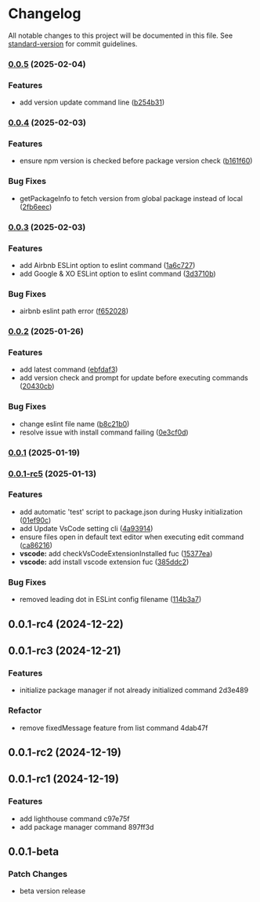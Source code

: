 # Changelog

All notable changes to this project will be documented in this file. See [standard-version](https://github.com/conventional-changelog/standard-version) for commit guidelines.

### [0.0.5](https://github.com/in-ch/setup/compare/v0.0.4...v0.0.5) (2025-02-04)


### Features

* add version update command line ([b254b31](https://github.com/in-ch/setup/commit/b254b315464c1a1e6984a85ab9d9946d3c854de8))

### [0.0.4](https://github.com/in-ch/setup/compare/v0.0.3...v0.0.4) (2025-02-03)


### Features

* ensure npm version is checked before package version check ([b161f60](https://github.com/in-ch/setup/commit/b161f603e8ba0ac316cfcd50cb2120288a715f03))


### Bug Fixes

* getPackageInfo to fetch version from global package instead of local ([2fb6eec](https://github.com/in-ch/setup/commit/2fb6eec37169ac542782d9fe38ce35989147520f))

### [0.0.3](https://github.com/in-ch/setup/compare/v0.0.2...v0.0.3) (2025-02-03)


### Features

* add Airbnb ESLint option to eslint command ([1a6c727](https://github.com/in-ch/setup/commit/1a6c727df6f918a4dfe6400087913b49b9dc46f6))
* add Google & XO ESLint option to eslint command ([3d3710b](https://github.com/in-ch/setup/commit/3d3710bc22c1358d169f6a178e9c75dbe2243622))


### Bug Fixes

* airbnb eslint path error ([f652028](https://github.com/in-ch/setup/commit/f6520286a0bef087f4ecf92c8ef8b71c8ec31c9b))

### [0.0.2](https://github.com/in-ch/setup/compare/v0.0.1...v0.0.2) (2025-01-26)


### Features

* add latest command ([ebfdaf3](https://github.com/in-ch/setup/commit/ebfdaf33ad97a82f8185021853c4fa7c1559d16b))
* add version check and prompt for update before executing commands ([20430cb](https://github.com/in-ch/setup/commit/20430cb7f0643b42775ad8342a63a3a1cef8904b))


### Bug Fixes

* change eslint file name ([b8c21b0](https://github.com/in-ch/setup/commit/b8c21b0397d3eefeac9d84f35e7602384df206a2))
* resolve issue with install command failing ([0e3cf0d](https://github.com/in-ch/setup/commit/0e3cf0d4165d756a292b77a877561252ae6ae04c))

### [0.0.1](https://github.com/in-ch/setup/compare/v0.0.1-rc5...v0.0.1) (2025-01-19)

### [0.0.1-rc5](https://github.com/in-ch/setup/compare/v0.0.1-rc4...v0.0.1-rc5) (2025-01-13)

### Features

- add automatic 'test' script to package.json during Husky initialization ([01ef90c](https://github.com/in-ch/setup/commit/01ef90c7557cc57a8baebf515033481e4ff405f0))
- add Update VsCode setting cli ([4a93914](https://github.com/in-ch/setup/commit/4a9391413298a6377c592040edfa9d876576707a))
- ensure files open in default text editor when executing edit command ([ca86216](https://github.com/in-ch/setup/commit/ca86216411aaf94dae5d5cf51605d45aee7935be))
- **vscode:** add checkVsCodeExtensionInstalled fuc ([15377ea](https://github.com/in-ch/setup/commit/15377eaad084e6f015cb4f67394e526ca11e0a44))
- **vscode:** add install vscode extension fuc ([385ddc2](https://github.com/in-ch/setup/commit/385ddc2172ad972ccc5509ce8094d193584fab22))

### Bug Fixes

- removed leading dot in ESLint config filename ([114b3a7](https://github.com/in-ch/setup/commit/114b3a7a1c958cbbf6052664060c7098b55e15ef))

## 0.0.1-rc4 (2024-12-22)

## 0.0.1-rc3 (2024-12-21)

### Features

- initialize package manager if not already initialized command 2d3e489

### Refactor

- remove fixedMessage feature from list command 4dab47f

## 0.0.1-rc2 (2024-12-19)

## 0.0.1-rc1 (2024-12-19)

### Features

- add lighthouse command c97e75f
- add package manager command 897ff3d

## 0.0.1-beta

### Patch Changes

- beta version release

